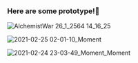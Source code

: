### Here are some prototype!👋

![AlchemistWar   26_1_2564 14_16_25](https://user-images.githubusercontent.com/94365423/142274413-29bb0204-14ee-42df-b39c-83218b2a7f6b.png)

![2021-02-25 02-01-10_Moment](https://user-images.githubusercontent.com/94365423/142274817-1444d3fd-ea0b-4729-957c-23e2beb8c945.jpg)

![2021-02-24 23-03-49_Moment_Moment](https://user-images.githubusercontent.com/94365423/142275253-2ad82ba7-c55f-43f8-a344-d6fcb9398c15.jpg)

<!--
**AlchemistWar/AlchemistWar** is a ✨ _special_ ✨ repository because its `README.md` (this file) appears on your GitHub profile.

Here are some ideas to get you started:

- 🔭 I’m currently working on ...
- 🌱 I’m currently learning ...
- 👯 I’m looking to collaborate on ...
- 🤔 I’m looking for help with ...
- 💬 Ask me about ...
- 📫 How to reach me: ...
- 😄 Pronouns: ...
- ⚡ Fun fact: ...
-->

